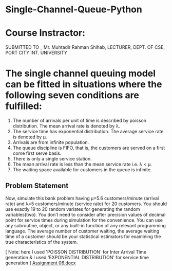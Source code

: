 # Single-Channel-Queue-Python

# Course Instractor:

SUBMITTED  TO _ 
Mr. Muhtadir Rahman Shihab, 
LECTURER, 
DEPT.  OF  CSE, 
PORT  CITY  INT.  UNIVERSITY


# The single channel queuing model can be fitted in situations where the following seven conditions are fulfilled:

1. The number of arrivals per unit of time is described by poisson distribution. The mean arrival rate is denoted by λ.
2. The service time has exponential distribution. The average service rate is denoted by μ.
3. Arrivals are from infinite population.
4. The queue discipline is FIFO, that is, the customers are served on a first come first serve basis.
5. There is only a single service station.
6. The mean arrival rate is less than the mean service rate i.e. λ < μ.
7. The waiting space available for customers in the queue is infinite.

## Problem Statement
Now, simulate this bank problem having µ=5.6 customers/minute (arrival rate) and λ=5 customers/minute (service rate) for 20 customers. You should use exactly 19 to 20 random variates for generating the random variables(two). You don’t need to consider after precision values of decimal point for service times during simulation for the convenience. You can use any subroutine, object, or any built-in function of any relevant programming language. The average number of customer waiting, the average waiting time of a customer should be your statistical estimators for examining the true characteristics of the system.

[ Note: here I used 'POISSON DISTRIBUTION' for Inter Arrival Time generation & I used 'EXPONENTIAL DISTRIBUTION' for service time generation ]
[Assignment 06.docx](https://github.com/shakil2510/Single-Channel-Queue-Python-Master/files/6177970/Assignment.06.docx)
